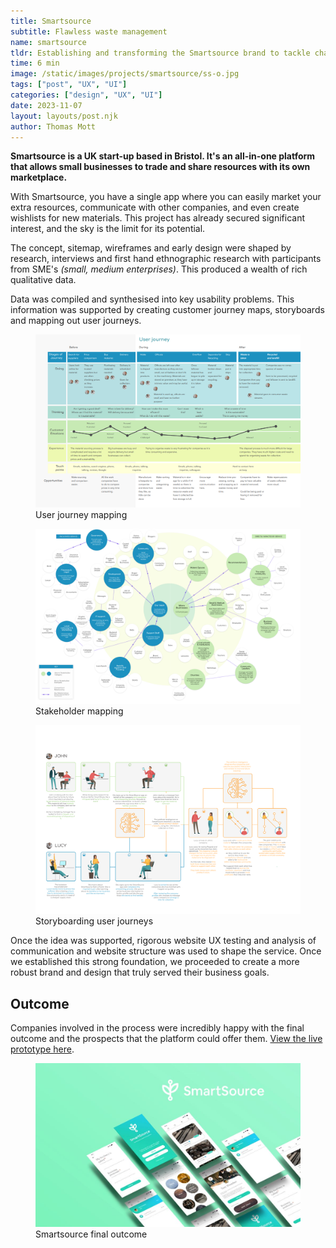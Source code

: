 ```yaml
---
title: Smartsource
subtitle: Flawless waste management
name: smartsource
tldr: Establishing and transforming the Smartsource brand to tackle challenges faced by small businesses during Covid.
time: 6 min
image: /static/images/projects/smartsource/ss-o.jpg
tags: ["post", "UX", "UI"]
categories: ["design", "UX", "UI"]
date: 2023-11-07
layout: layouts/post.njk
author: Thomas Mott
---
```


**Smartsource is a UK start-up based in Bristol. It's an all-in-one platform that allows small businesses to trade and share resources with its own marketplace.**

With Smartsource, you have a single app where you can easily market your extra resources, communicate with other companies, and even create wishlists for new materials. This project has already secured significant interest, and the sky is the limit for its potential.

The concept, sitemap, wireframes and early design were shaped by research, interviews and first hand ethnographic research with participants from SME's _(small, medium enterprises)_. This produced a wealth of rich qualitative data.

<!-- <figure>
	<img
		src="/static/images/projects/smartsource/ss-1.jpg"
		alt="workshop visited for research"
	/>
	<figcaption>
		Visiting small and medium enterprises to gain first hand
		qualitative data
	</figcaption>
</figure> -->

Data was compiled and synthesised into key usability problems. This information was supported by creating customer journey maps, storyboards and mapping out user journeys.

<figure>
	<img
		src="/static/images/projects/smartsource/ss-uj.png"
		alt="user journey map"
		style="height: auto"
	/>
	<figcaption>
		User journey mapping
	</figcaption>
</figure>
<figure>
	<img
		src="/static/images/projects/smartsource/ss-mm.png"
		alt="mind map"
		style="height: auto"
	/>
	<figcaption>
		Stakeholder mapping
	</figcaption>
</figure>
<figure>
	<img
		src="/static/images/projects/smartsource/ss-sb.png"
		alt="story board"
		style="height: auto"
	/>
	<figcaption>
		Storyboarding user journeys
	</figcaption>
</figure>

Once the idea was supported, rigorous website UX testing and analysis of communication and website structure was used to shape the service. Once we established this strong foundation, we proceeded to create a more robust brand and design that truly served their business goals.

## Outcome

Companies involved in the process were incredibly happy with the final outcome and the prospects that the platform could offer them. <a href="https://gcza99.axshare.com">View the live prototype here</a>.

<figure>
	<img
		src="/static/images/projects/smartsource/ss-o.jpg"
		alt="smartsource app screens"
		style="height: auto"
	/>
	<figcaption>
		Smartsource final outcome
	</figcaption>
</figure>
